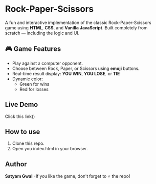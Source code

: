 # Rock-Paper-Scissors
A fun and interactive implementation of the classic Rock-Paper-Scissors game using **HTML**, **CSS**, and **Vanilla JavaScript**. Built completely from scratch — including the logic and UI.

## 🎮 Game Features
- Play against a computer opponent.
- Choose between Rock, Paper, or Scissors using **emoji** buttons.
- Real-time result display: **YOU WIN**, **YOU LOSE**, or **TIE**
- Dynamic color:
  - Green for wins
  - Red for losses

## Live Demo
Click this link()

## How to use
1. Clone this repo.
2. Open you index.html in your browser.

## Author 
**Satyam Gwal** -If you like the game, don't forget to ⭐ the repo!
